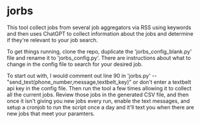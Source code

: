 # jorbs
This tool collect jobs from several job aggregators via RSS using keywords and then uses ChatGPT to collect information about the jobs and determine if they're relevant to your job search.

To get things running, clone the repo, duplicate the 'jorbs_config_blank.py' file and rename it to 'jorbs_config.py'. There are instructions about what to change in the config file to search for your desired job.

To start out with, I would comment out line 90 in 'jorbs.py' -- "send_text(phone_number,message,textbelt_key)" or don't enter a textbelt api key in the config file. Then run the tool a few times allowing it to collect all the current jobs. Review those jobs in the generated CSV file, and then once it isn't giving you new jobs every run, enable the text messages, and setup a cronjob to run the script once a day and it'll text you when there are new jobs that meet your paramters. 
